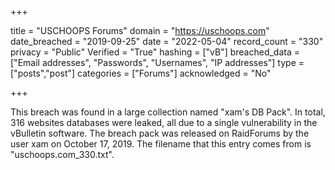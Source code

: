 +++

title = "USCHOOPS Forums"
domain = "https://uschoops.com"
date_breached = "2019-09-25"
date = "2022-05-04"
record_count = "330"
privacy = "Public"
Verified = "True"
hashing = ["vB"]
breached_data = ["Email addresses", "Passwords", "Usernames", "IP addresses"]
type = ["posts","post"]
categories = ["Forums"]
acknowledged = "No"


+++


This breach was found in a large collection named "xam's DB Pack". In total, 316 websites databases were leaked, all due to a single vulnerability in the vBulletin software. The breach pack was released on RaidForums by the user xam on October 17, 2019. The filename that this entry comes from is "uschoops.com_330.txt".

